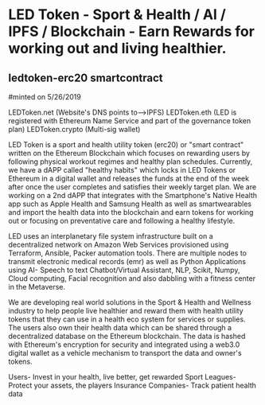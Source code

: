 # LED Token - Sport & Health / AI / IPFS / Blockchain - Earn Rewards for working out and living healthier.
## ledtoken-erc20 smartcontract
#minted on 5/26/2019

LEDToken.net
(Website's DNS points to-->IPFS)
LEDToken.eth
(LED is registered with Ethereum Name Service and part of the governance token plan)
LEDToken.crypto
(Multi-sig wallet)


LED Token is a sport and health utility token (erc20) or "smart contract" written on the Ethereum Blockchain which focuses on rewarding users by following physical workout regimes and healthy plan schedules. Currently, we have a dAPP called "healthy habits" which locks in LED Tokens or Ethereum in a digital wallet and releases the funds at the end of the week after once the user completes and satisfies their weekly target plan. We are working on a 2nd dAPP that integrates with the Smartphone's Native Health app such as Apple Health and Samsung Health as well as smartwearables and import the health data into the blockchain and earn tokens for working out or focusing on preventative care and following a healthy lifestyle.


LED uses an interplanetary file system infrastructure built on a decentralized network on Amazon Web Services provisioned using Terraform, Ansible, Packer automation tools. There are multiple nodes to transmit electronic medical records (emr) as well as Python Applications using AI- Speech to text Chatbot/Virtual Assistant, NLP, Scikit, Numpy, Cloud computing, Facial recognition and also dabbling with a fitness center in the Metaverse. 


We are developing real world solutions in the Sport & Health and Wellness industry to help people live healthier and reward them with health utility tokens that they can use in a health eco system for services or supplies. The users also own their health data which can be shared through a decentralized database on the Ethereum blockchain. The data is hashed with Ethereum's encryption for security and integrated using a web3.0 digital wallet as a vehicle mechanism to transport the data and owner's tokens.

Users- Invest in your health, live better, get rewarded
Sport Leagues- Protect your assets, the players
Insurance Companies- Track patient health data
